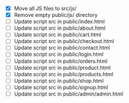 - [x] Move all JS files to src/js/
- [x] Remove empty public/js/ directory
- [ ] Update script src in public/index.html
- [ ] Update script src in public/about.html
- [ ] Update script src in public/cart.html
- [ ] Update script src in public/checkout.html
- [ ] Update script src in public/contact.html
- [ ] Update script src in public/login.html
- [ ] Update script src in public/orders.html
- [ ] Update script src in public/product.html
- [ ] Update script src in public/products.html
- [ ] Update script src in public/shop.html
- [ ] Update script src in public/signup.html
- [ ] Update script src in public/admin/admin.html
